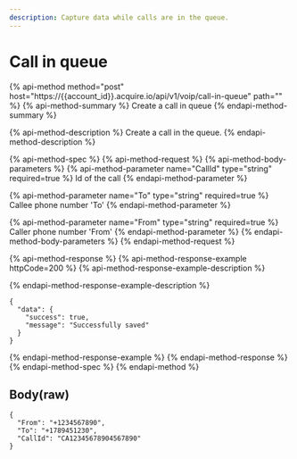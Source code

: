 ```yaml
---
description: Capture data while calls are in the queue.
---
```


# Call in queue

{% api-method method="post" host="https://{{account\_id}}.acquire.io/api/v1/voip/call-in-queue" path="" %}
{% api-method-summary %}
Create a call in queue
{% endapi-method-summary %}

{% api-method-description %}
Create a call in the queue.
{% endapi-method-description %}

{% api-method-spec %}
{% api-method-request %}
{% api-method-body-parameters %}
{% api-method-parameter name="CallId" type="string" required=true %}
Id of the call
{% endapi-method-parameter %}

{% api-method-parameter name="To" type="string" required=true %}
Callee phone number 'To'
{% endapi-method-parameter %}

{% api-method-parameter name="From" type="string" required=true %}
Caller phone number 'From'
{% endapi-method-parameter %}
{% endapi-method-body-parameters %}
{% endapi-method-request %}

{% api-method-response %}
{% api-method-response-example httpCode=200 %}
{% api-method-response-example-description %}

{% endapi-method-response-example-description %}

```
{
  "data": {
    "success": true,
    "message": "Successfully saved"
  }
}
```
{% endapi-method-response-example %}
{% endapi-method-response %}
{% endapi-method-spec %}
{% endapi-method %}

## Body\(raw\)

```text
{
  "From": "+1234567890",
  "To": "+1789451230",
  "CallId": "CA12345678904567890"
}
```

